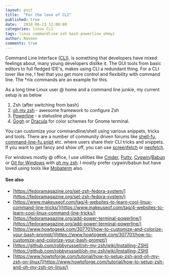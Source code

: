 ```yaml
---
layout: post
title:  "For the love of CLI"
published: true
date:   2018-06-23 12:00:00
categories: linux CLI
tags: linux commandline zsh bash powerline ohmyz
author: Naveen
comments: true  
---
```

Command Line Interface [(CLI)](https://en.wikipedia.org/wiki/Command-line_interface), is something that developers have mixed feelings about, many young developers dislike it. The GUI tools from basic editors to full fledged IDE's, makes using CLI a redundant thing. For a CLI lover like me, I feel that you get more control and flexibility with command line. The \*nix commands are an example for this.  

As a long time Linux user @ home and a command line junkie, my current setup is as below
1. Zsh (after switching from bash)
2. [oh my zsh](https://ohmyz.sh/) - awesome framework to configure Zsh
3. [Powerline](https://powerline.readthedocs.io/en/latest/#) - a statusline plugin 
4. [Gogh](http://mayccoll.github.io/Gogh/) or [Dracula](https://draculatheme.com/zsh/) for color schemes for Gnome terminal.

You can customize your commandline/shell using various snippets, tricks and tools. There are a number of community driven forums like [shell-fu](http://www.shell-fu.org/), [command-line-fu](https://www.commandlinefu.com/commands/browse),[snipt](https://github.com/nicksergeant/snipt) etc. where users share their CLI tricks and snippets. If you want to get fancy and show off, you can use [screenfetch](https://github.com/KittyKatt/screenFetch) or [neofetch](https://github.com/dylanaraps/neofetch).  

For windows mostly @ office, I use utilities like [Cmder](http://cmder.net/), [Putty](https://www.putty.org/), [Cygwin](https://www.cygwin.com/)/[Babun](http://babun.github.io/) or [Git for Windows](https://gitforwindows.org/) with [oh my zsh](https://ohmyz.sh/). I mostly prefer cygwin/babun but have loved using tools like [Mobaterm](https://mobaxterm.mobatek.net/) also.

#### See also
* [https://fedoramagazine.org/set-zsh-fedora-system/](https://fedoramagazine.org/set-zsh-fedora-system/)
* [https://www.makeuseof.com/tag/4-websites-to-learn-cool-linux-command-line-tricks/](https://www.makeuseof.com/tag/4-websites-to-learn-cool-linux-command-line-tricks/)
* [https://fedoramagazine.org/add-power-terminal-powerline/](https://fedoramagazine.org/add-power-terminal-powerline/)
* [https://www.howtogeek.com/307701/how-to-customize-and-colorize-your-bash-prompt/](https://www.howtogeek.com/307701/how-to-customize-and-colorize-your-bash-prompt/)
* [https://github.com/robbyrussell/oh-my-zsh/wiki/Installing-ZSH](https://github.com/robbyrussell/oh-my-zsh/wiki/Installing-ZSH)
* [https://www.howtoforge.com/tutorial/how-to-setup-zsh-and-oh-my-zsh-on-linux/](https://www.howtoforge.com/tutorial/how-to-setup-zsh-and-oh-my-zsh-on-linux/)

